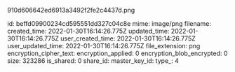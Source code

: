 910d606642ed6913a3492f2fe2c4437d.png

id: beffd09900234cd595551dd327c04c8e
mime: image/png
filename: 
created_time: 2022-01-30T16:14:26.775Z
updated_time: 2022-01-30T16:14:26.775Z
user_created_time: 2022-01-30T16:14:26.775Z
user_updated_time: 2022-01-30T16:14:26.775Z
file_extension: png
encryption_cipher_text: 
encryption_applied: 0
encryption_blob_encrypted: 0
size: 323286
is_shared: 0
share_id: 
master_key_id: 
type_: 4